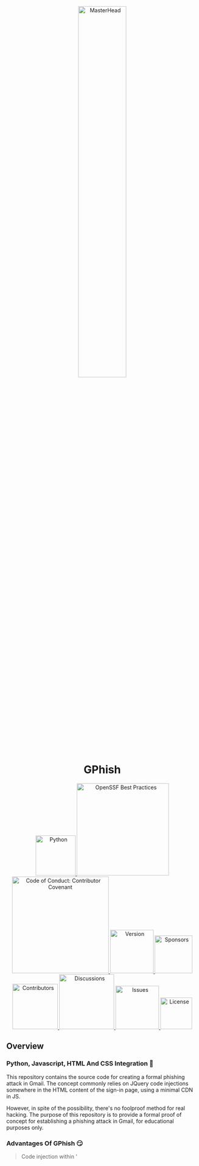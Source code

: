 <div align="center">
  <img src="https://github.com/TranscriptAI/GPhish/assets/136038564/7b9530d2-3c30-4c1c-8f6c-ce4fec263ece" alt="MasterHead" width="50%">
</div>

<h1 align="center">GPhish</h1>
<p align="center">
  <a href="https://www.python.org">
    <img src="https://img.shields.io/badge/Python-3.11-blue.svg?logo=python" alt="Python" width="105"/>
  </a>
  <a href="https://bestpractices.coreinfrastructure.org/projects/7452">
    <img src="https://bestpractices.coreinfrastructure.org/projects/7452/badge" alt="OpenSSF Best Practices" width="242"/>
  </a>
  <a href="https://github.com/EthicalSource/contributor_covenant">
    <img src="https://img.shields.io/badge/code_of_conduct-contributor_covenant-14cc21?logo=github" alt="Code of Conduct: Contributor Covenant" width="254"/>
  </a>
  <a href="https://github.com/TranscriptAI/TranscribeAI/releases">
    <img src="https://img.shields.io/badge/version-1.0.0-blue.svg?logo=github" alt="Version" width="114"/>
  </a>
  <a href="https://ko-fi.com/R5R0M2YFE">
    <img src="https://img.shields.io/badge/sponsors-2-yellow.svg?logo=github" alt="Sponsors" width="99"/>
  </a>
  <a href="https://github.com/TranscriptAI/TranscribeAI/graphs/contributors">
    <img src="https://img.shields.io/github/contributors/TranscriptAI/TranscribeAI.svg?logo=github" alt="Contributors" width="119"/>
  </a>
  <a href="https://github.com/TranscriptAI/TranscribeAI/discussions">
    <img src="https://img.shields.io/github/discussions/TranscriptAI/TranscribeAI.svg?logo=github" alt="Discussions" width="144"/>
  </a>
  <a href="https://github.com/TranscriptAI/TranscribeAI/issues">
    <img src="https://img.shields.io/github/issues/TranscriptAI/TranscribeAI.svg?logo=github" alt="Issues" width="114"/>
  </a>
  <a href="https://github.com/TranscriptAI/TranscribeAI/blob/main/LICENSE">
    <img src="https://img.shields.io/badge/license-MIT-blue.svg" alt="License" width="83"/>
  </a>
</p>

## Overview
### Python, Javascript, HTML And CSS Integration 🥳
This repository contains the source code for creating a formal phishing attack in Gmail. The concept commonly relies on JQuery code injections somewhere in the HTML content of the sign-in page, using a minimal CDN in JS.

However, in spite of the possibility, there's no foolproof method for real hacking. The purpose of this repository is to provide a formal proof of concept for establishing a phishing attack in Gmail, for educational purposes only.
### Advantages Of GPhish 😏
> Code injection within '<script>' tag
>> Interaction between the attacker and the victim
>>> Easy to use with little to no setup
>>>> Based on Google's current CSS selectors 
### Disadvantages of GPhish 😒
> Runs on http but will soon be run on https
>> Does not support anonymity in account creation; use with precaution

Still fixing the checkbox that's triggering the malfunction. The fake_headers library only generates 50% success in achieving a 200 HTTP status code. I'm planning to create a workaround for this—maybe a good ML algorithm that can help it perform better.
## Installation
### Webdriver Manager Over The Regular 🥸
Please update your venv to 3.11 to avoid any further issues. If you don't have v3.11 yet, I highly encourage you to create one by installing the necessary Python version for it. This would make the code execution more robust.

Please make sure to pip install a webdriver manager in your venv to automatically manage drivers for different browsers. This ensures the compatibility of the Selenium web driver, making the executable file size larger than usual. In Windows, the file is automatically stored in _"C:\Users\Username\.wdm"_ directory.
```cmd
(venv_name) C:\Users\Username\python_project_file>pip install webdriver-manager
```
After pip installing webdriver-manager, install undetectable-chromedriver using this command:
```cmd
(venv_name) C:\Users\Username\python_project_file>pip install undetectable-chromedriver
```
The purpose of using this is to optimize the Selenium Chromedriver patch. This avoids the triggering of anti-bot services like Distill Network, Imperva, DataDome, Botprotect.io, and so on. This also automatically downloads the driver binary and patches it.
### Don't Forget Selenium 😇
However, don't be confused about what's called a webdriver or webdriver-manager. Therefore, you should still install Selenium via pip because it's the most crucial part of making browser automation possible at POC.py.
```cmd
(venv_name) C:\Users\Username\python_project_file>pip install -U selenium
```
### Other Non-Default Installations 😄
For other non-default python libraries, please install via main/requirements.txt. Most of them are only HTML parsers that need to be installed to improve the deliverability of HTML parsing and encoding detection using bs4 library. Remember, GIYBF (Google Is Your Best Friend) always.
```cmd
(venv_name) C:\Users\Username\python_project_file>pip install lxml
```

## Usage
### Just Run POC.py 🤩
That's how simple it is. If you have any concerns on your own end or any enhancements, please do let me know. You can convert POC.py to executable file using pyinstaller library if you want a simple click, but that would require modifications to the code to integrate CLI using Windows' CMD.
### Gmail Sample Page 😚
Here's the gmail sample phishing page:
![Screenshot 2023-07-07 182949](https://github.com/TranscriptAI/GPhish/assets/136038564/e4f2afef-6171-4d4a-b2be-ff5bf4e4d7e1)
## Sponsors
Support this project by becoming a sponsor! Your sponsorship helps to maintain and improve this project and soon be able to develop a playground for pentesters and infosec experts who are willing and interested.
## Contributors
Contributions are welcome! If you'd like to contribute to this project, please follow these steps:
1. Fork the repository.
2. Create a new branch for your feature/fix:
```shell
git checkout -b feature/your-feature-name
```
3. Make your changes and test thoroughly.
4. Commit your changes:
```shell
git commit -m "Add your commit message here"
```
5. Push to the branch:
```shell
git push origin feature/your-feature-name
```
6. Open a pull request, describing your changes in detail.
## Discussions
To join the discussions, ask questions, share ideas, and get support, follow these steps:
1. To find the general discussion thread where you will add a comment, click [here](https://github.com/TranscriptAI/TranscribeAI/discussions/1).
2. Inside the discussion thread, scroll down to view the existing comments and find the comment box.
3. In the comment box, type your comment or response to the discussion. format your comment using Markdown, allowing you to add formatting and more.
4. To preview how your comment will look before posting it, click the **Preview** tab located below the comment box to help ensure your comment appears as intended.
5. After you've written your comment and reviewed it, click the **Comment** or **Submit** button to add your comment to the discussion thread.
To receive notifications about new comments or updates to the discussion, click the **Watch** button near the top-right corner of the discussion page. This will ensure you stay up to date with any new activity in the discussion. And that's it! Your comment should now be added to the GitHub discussion thread.
## Issues
To use issue tracker for bug reports, custom feature requests, and other issues, follow these steps:
1. Click [here](https://github.com/TranscriptAI/TranscribeAI/issues/new/choose) to create new issue.
2. In the issue creation form, enter a title for your issue. Also in the main text area, provide a detailed description of the issue, including any relevant information such as steps to reproduce a bug or suggestions for implementing a new feature.
3. To add labels, click the **Labels** button on the right-hand side of the issue form. To assign an issue, click the **Assignees** button.
4. Add additional context by attaching files, including screenshots or code snippets, by clicking on the **Attach files** button. Use the formatting options provided by Markdown to structure your issue description or add code blocks.
5. If you want to see how your issue will look before submitting it, click the **Preview** tab located below the issue form. This step is optional but can help ensure your issue appears as intended.
6. After you've provided all the necessary information, click the **Submit new issue** button at the bottom of the form to create the issue. That's it! You've successfully created an issue on GitHub.
## License
This software is licensed under the **MIT License**.
